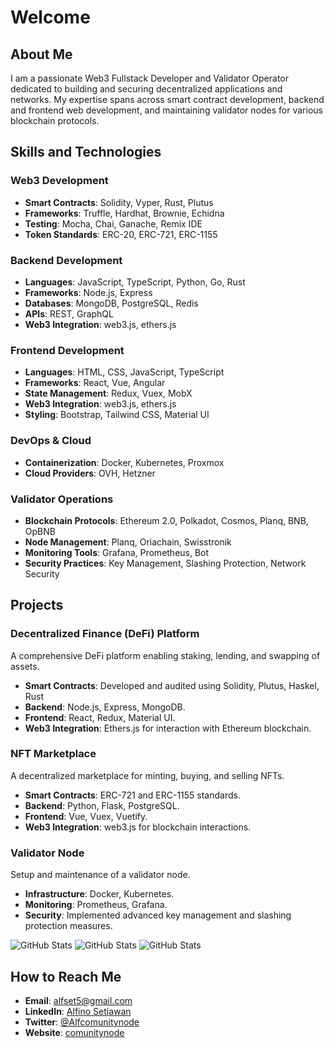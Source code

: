 # Welcome

## About Me

I am a passionate Web3 Fullstack Developer and Validator Operator dedicated to building and securing decentralized applications and networks. My expertise spans across smart contract development, backend and frontend web development, and maintaining validator nodes for various blockchain protocols.

## Skills and Technologies

### Web3 Development
- **Smart Contracts**: Solidity, Vyper, Rust, Plutus
- **Frameworks**: Truffle, Hardhat, Brownie, Echidna
- **Testing**: Mocha, Chai, Ganache, Remix IDE
- **Token Standards**: ERC-20, ERC-721, ERC-1155

### Backend Development
- **Languages**: JavaScript, TypeScript, Python, Go, Rust
- **Frameworks**: Node.js, Express
- **Databases**: MongoDB, PostgreSQL, Redis
- **APIs**: REST, GraphQL
- **Web3 Integration**: web3.js, ethers.js

### Frontend Development
- **Languages**: HTML, CSS, JavaScript, TypeScript
- **Frameworks**: React, Vue, Angular
- **State Management**: Redux, Vuex, MobX
- **Web3 Integration**: web3.js, ethers.js
- **Styling**: Bootstrap, Tailwind CSS, Material UI

### DevOps & Cloud
- **Containerization**: Docker, Kubernetes, Proxmox
- **Cloud Providers**: OVH, Hetzner

### Validator Operations
- **Blockchain Protocols**: Ethereum 2.0, Polkadot, Cosmos, Planq, BNB, OpBNB
- **Node Management**: Planq, Oriachain, Swisstronik
- **Monitoring Tools**: Grafana, Prometheus, Bot 
- **Security Practices**: Key Management, Slashing Protection, Network Security

## Projects

### Decentralized Finance (DeFi) Platform
A comprehensive DeFi platform enabling staking, lending, and swapping of assets.

- **Smart Contracts**: Developed and audited using Solidity, Plutus, Haskel, Rust
- **Backend**: Node.js, Express, MongoDB.
- **Frontend**: React, Redux, Material UI.
- **Web3 Integration**: Ethers.js for interaction with Ethereum blockchain.

### NFT Marketplace
A decentralized marketplace for minting, buying, and selling NFTs.

- **Smart Contracts**: ERC-721 and ERC-1155 standards.
- **Backend**: Python, Flask, PostgreSQL.
- **Frontend**: Vue, Vuex, Vuetify.
- **Web3 Integration**: web3.js for blockchain interactions.

### Validator Node
Setup and maintenance of a validator node.

- **Infrastructure**: Docker, Kubernetes.
- **Monitoring**: Prometheus, Grafana.
- **Security**: Implemented advanced key management and slashing protection measures.

![GitHub Stats](https://github-readme-stats.vercel.app/api?username=alfset&theme=dark&show_icons=true&hide_border=true&count_private=true)
![GitHub Stats](https://github-readme-stats.vercel.app/api/top-langs/?username=alfset&theme=dark&show_icons=true&hide_border=true&layout=compact)
![GitHub Stats](https://github-readme-streak-stats.herokuapp.com/?user=alfset&theme=dark&hide_border=true)

## How to Reach Me

- **Email**: [alfset5@gmail.com](mailto:alfset5@gmail.com.com)
- **LinkedIn**: [Alfino Setiawan](https://www.linkedin.com/in/Alfinosetiawan)
- **Twitter**: [@Alfcomunitynode](https://twitter.com/alfcomunitynode)
- **Website**: [comunitynode](https://www.comunitynode.my.id)

